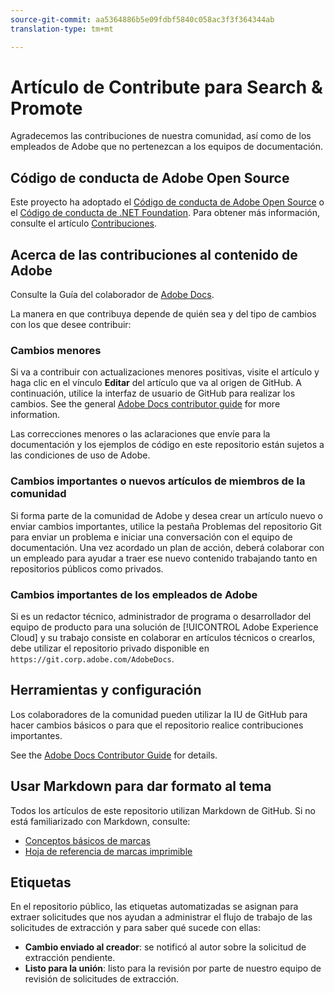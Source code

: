 ```yaml
---
source-git-commit: aa5364886b5e09fdbf5840c058ac3f3f364344ab
translation-type: tm+mt

---
```

# Artículo de Contribute para Search &amp; Promote

Agradecemos las contribuciones de nuestra comunidad, así como de los empleados de Adobe que no pertenezcan a los equipos de documentación.

## Código de conducta de Adobe Open Source

Este proyecto ha adoptado el [Código de conducta de Adobe Open Source](code-of-conduct.md) o el [Código de conducta de .NET Foundation](https://dotnetfoundation.org/code-of-conduct). Para obtener más información, consulte el artículo [Contribuciones](contributing.md).

## Acerca de las contribuciones al contenido de Adobe

Consulte la Guía del colaborador de [Adobe Docs](https://docs.adobe.com/help/en/contributor/contributor-guide/introduction.html).

La manera en que contribuya depende de quién sea y del tipo de cambios con los que desee contribuir:

### Cambios menores

Si va a contribuir con actualizaciones menores positivas, visite el artículo y haga clic en el vínculo **Editar** del artículo que va al origen de GitHub. A continuación, utilice la interfaz de usuario de GitHub para realizar los cambios. See the general [Adobe Docs contributor guide](https://docs.adobe.com/help/en/contributor/contributor-guide/introduction.html) for more information.

Las correcciones menores o las aclaraciones que envíe para la documentación y los ejemplos de código en este repositorio están sujetos a las condiciones de uso de Adobe.

### Cambios importantes o nuevos artículos de miembros de la comunidad

Si forma parte de la comunidad de Adobe y desea crear un artículo nuevo o enviar cambios importantes, utilice la pestaña Problemas del repositorio Git para enviar un problema e iniciar una conversación con el equipo de documentación. Una vez acordado un plan de acción, deberá colaborar con un empleado para ayudar a traer ese nuevo contenido trabajando tanto en repositorios públicos como privados.

<!--
If you submit a pull request with significant changes to documentation and code examples, you'll see a message in the pull request asking you to submit an online contribution license agreement (CLA). We need you to complete the online form before we can review your pull request.
-->

### Cambios importantes de los empleados de Adobe

Si es un redactor técnico, administrador de programa o desarrollador del equipo de producto para una solución de [!UICONTROL Adobe Experience Cloud] y su trabajo consiste en colaborar en artículos técnicos o crearlos, debe utilizar el repositorio privado disponible en `https://git.corp.adobe.com/AdobeDocs`.

<!--Employees from other parts of the Adobe world should use the public repo for minor updates.-->

## Herramientas y configuración

Los colaboradores de la comunidad pueden utilizar la IU de GitHub para hacer cambios básicos o para que el repositorio realice contribuciones importantes.

See the [Adobe Docs Contributor Guide](https://docs.adobe.com/help/en/contributor/contributor-guide/introduction.html) for details.

## Usar Markdown para dar formato al tema

Todos los artículos de este repositorio utilizan Markdown de GitHub. Si no está familiarizado con Markdown, consulte:

* [Conceptos básicos de marcas](https://help.github.com/articles/getting-started-with-writing-and-formatting-on-github/)
* [Hoja de referencia de marcas imprimible](https://guides.github.com/pdfs/markdown-cheatsheet-online.pdf)

## Etiquetas

En el repositorio público, las etiquetas automatizadas se asignan para extraer solicitudes que nos ayudan a administrar el flujo de trabajo de las solicitudes de extracción y para saber qué sucede con ellas:

* **Cambio enviado al creador**: se notificó al autor sobre la solicitud de extracción pendiente.
* **Listo para la unión**: listo para la revisión por parte de nuestro equipo de revisión de solicitudes de extracción.
